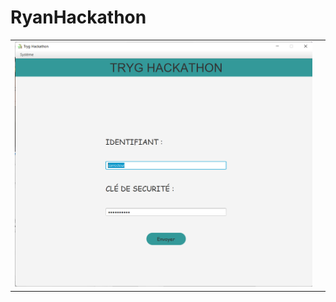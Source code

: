 # RyanHackathon

<table>
  <tr>
    <td><img src="src/Assets/H1.png"/></td>
    <td></td>
  </tr>
</table>
